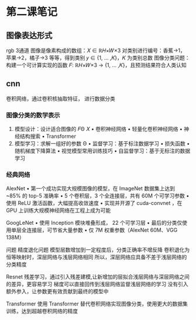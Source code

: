 # 第二课笔记

## 图像表达形式 
rgb 3通道
图像是像素构成的数组：𝑋 ∈ ℝ𝐻×𝑊×3
对类别进行编号：香蕉→1，苹果→2，橘子→3 等等，得到类别 𝑦 ∈ {1, … ,𝐾}，𝐾 为类别总数
图像分类问题：构建一个可计算实现的函数 𝐹: ℝ𝐻×𝑊×3 → {1, … ,𝐾}，且预测结果符合人类认知

## cnn
卷积网络，通过卷积核抽取特征， 进行数据分类

### 图像分类的数学表示
1. 模型设计：设计适合图像的 𝐹Θ 𝑋 
• 卷积神经网络
• 轻量化卷积神经网络
• 神经结构搜索
• Transformer
2. 模型学习：求解一组好的参数 Θ 
• 监督学习：基于标注数据学习
• 损失函数
• 随机梯度下降算法
• 视觉模型常用训练技巧
• 自监督学习：基于无标注的数据学习


### 经典网络
AlexNet
• 第一个成功实现大规模图像的模型，在 ImageNet 数据集上达到 ~85% 的 top-5 准确率
• 5 个卷积层，3 个全连接层，共有 60M 个可学习参数
• 使用 ReLU 激活函数，大幅提高收敛速度
• 实现并开源了 cuda-convnet ，在 GPU 上训练大规模神经网络在工程上成为可能

GoogLeNet
• 使用 Inception 模块堆叠形成， 22 个可学习层
• 最后的分类仅使用单层全连接层，可节省大量参数
• 仅 7M 权重参数（AlexNet 60M、VGG 138M）

问题
精度退化问题
模型层数增加到一定程度后，分类正确率不增反降
卷积退化为恒等映射时，深层网络与浅层网络相同
所以，深层网络应具备不差于浅层网络的分类精度

Resnet
残差学习，通过引入残差建模,让新增加的层拟合浅层网络与深层网络之间的差异，更容易学习
梯度可以直接回传到浅层网络监督浅层网络的学习
没有引入额外参入，让参数更有效贡献到最终的模型中


Transformer
使用 Transformer 替代卷积网络实现图像分类，使用更大的数据集训练，达到超越卷积网络的精度